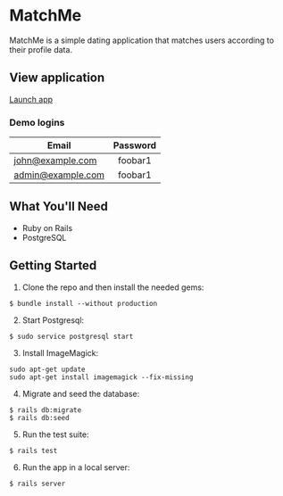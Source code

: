 # MatchMe

MatchMe is a simple dating application that matches users according to their profile data.

## View application
[Launch app](https://matchmeplease.herokuapp.com/)

### Demo logins

| Email             | Password      |
| ----------------- |:-------------:|
| john@example.com  | foobar1       |
| admin@example.com | foobar1       |

## What You'll Need
- Ruby on Rails
- PostgreSQL

## Getting Started

1. Clone the repo and then install the needed gems:

```
$ bundle install --without production
```

2. Start Postgresql:

```
$ sudo service postgresql start
```

3. Install ImageMagick:

```
sudo apt-get update
sudo apt-get install imagemagick --fix-missing
```

4. Migrate and seed the database:

```
$ rails db:migrate
$ rails db:seed
```

5. Run the test suite:

```
$ rails test
```

6. Run the app in a local server:

```
$ rails server
```
